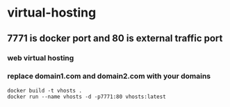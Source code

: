 # virtual-hosting
## 7771 is docker port and 80 is external traffic port
### web virtual hosting
### replace domain1.com and domain2.com with your domains
```
docker build -t vhosts .
docker run --name vhosts -d -p7771:80 vhosts:latest
```